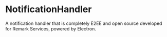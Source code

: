 # NotificationHandler
A notification handler that is completely E2EE and open source developed for Remark Services, powered by Electron.
